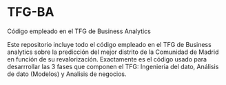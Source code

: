 # TFG-BA
Código empleado en el TFG de Business Analytics

Este repositorio incluye todo el código empleado en el TFG de Business analytics sobre la predicción del mejor distrito de la Comunidad de Madrid en función de su revalorización. Exactamente es el código usado para desarrrollar las 3 fases que componen el TFG: Ingenieria del dato, Análisis de dato (Modelos) y Analisis de negocios.
